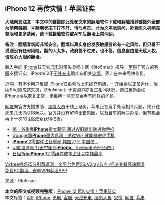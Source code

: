  <h2>iPhone 12 再传灾情！苹果证实</h2> <p class="notice"><b>大陆网友注意：本文中的链接除此处和文末的<a href="https://github.com/bannedbook/fanqiang" >翻墙</a>软件下载和<a href="https://github.com/killgcd/justmysocks/blob/master/README.md">翻墙推荐</a>链接外全部为禁网链接，未翻墙状态下打不开，请勿点击。此为文字版禁闻，欲看图文视频完整版和更多禁闻，请下载<a href="https://github.com/bannedbook/fanqiang">翻墙软件或APP</a>后翻墙上禁闻网。</p><p>备注：翻墙看新闻非常安全，翻墙以真实身份发表敏感言论有一定风险，但只看不说则没有任何风险，翻的人太多，政府管不过来，也不管。信息自由是天赋人权，请放心大胆的翻墙。</b></p>  <div class="entry"> <p>新入手的 <a href="https://www.bannedbook.org/bnews/tag/iphone/" class="st_tag internal_tag" rel="tag" title="标签 iPhone 下的日志">iPhone</a>12无线<a href="https://www.bannedbook.org/bnews/tag/%E5%85%85%E7%94%B5/" class="st_tag internal_tag" rel="tag" title="标签 充电 下的日志">充电</a>时常失灵吗？据《9to5mac》报导，<a href="https://www.bannedbook.org/bnews/tag/%e8%8b%b9%e6%9e%9c/" class="st_tag internal_tag" rel="tag" title="标签 苹果 下的日志">苹果</a>于官方的<a href="https://www.bannedbook.org/bnews/tag/%E5%AE%A2%E6%9C%8D/" class="st_tag internal_tag" rel="tag" title="标签 客服 下的日志">客服</a>支援证实，iPhone12于<a href="https://www.bannedbook.org/bnews/tag/%e6%97%a0%e7%ba%bf%e5%85%85%e7%94%b5/" class="st_tag internal_tag" rel="tag" title="标签 无线充电 下的日志">无线充电</a>确实有相关<a href="https://www.bannedbook.org/bnews/tag/%E7%81%BE%E6%83%85/" class="st_tag internal_tag" rel="tag" title="标签 灾情 下的日志">灾情</a>，预计在未来尽快修复。</p> <p>近期，有不少用户反应 iPhone12系列放上无线充电版，一开始得以正常运作，后续却可能忽然失灵，《9to5mac》于实测中亦发生相同状况，透过重新启动 iPhone得以恢复正常，但维持一两天又会再有同样的问题。</p>  <p><a href="https://www.bannedbook.org/bnews/tag/%e7%bd%91%e5%8f%8b/" class="st_tag internal_tag" rel="tag" title="标签 网友 下的日志">网友</a>向官方支援求助，<a href="https://www.bannedbook.org/bnews/tag/%E6%9C%8D%E5%8A%A1%E4%BA%BA%E5%91%98/" class="st_tag internal_tag" rel="tag" title="标签 服务人员 下的日志">服务人员</a>于线上证实，苹果正在著手处理相关问题，预计在未来几天内获得解决。官方并没有解释出错原因，以及目前的解决办法，但有机会再下一次的 <a href="https://www.bannedbook.org/bnews/tag/ios/" class="st_tag internal_tag" rel="tag" title="标签 iOS 下的日志">iOS</a>更新获得改善，</p> <ul class='op-related-articles' title='相关阅读'> <li><a href='https://www.bannedbook.org/bnews/cnnews/20201204/1441970.html' target='_blank'>惊！谷歌爆<b>iPhone</b>重大漏洞 通过WiFi就能骇进你手机</a></li> <li><a href='https://www.bannedbook.org/bnews/baitai/20201203/1441519.html' target='_blank'>Google爆<b>iPhone</b>重大漏洞！透过WiFi就能骇进你手机</a></li> <li><a href='https://www.bannedbook.org/bnews/cnnews/20201128/1438615.html' target='_blank'><b>iPhone</b>12零部件占比曝光 韩国27% 中国仅…</a></li> <li><a href='https://www.bannedbook.org/bnews/cnnews/20201127/1437734.html' target='_blank'>印度设障碍 打击中国制<b>iPhone</b>、小米等电子产品进口</a></li> <li><a href='https://www.bannedbook.org/bnews/cnnews/20201125/1436532.html' target='_blank'>日经拆解<b>iPhone</b> 12 零组件成本占比以南韩最高</a></li> </ul> <p class="texttj"> <a href="https://www.bannedbook.org/forum23/topic22702.html" target="_blank">V2free机场25%引荐返利：全平台免费SS/V2ray节点+经济套餐高速翻墙</a><br/> <a href="https://github.com/bannedbook/fanqiang/wiki/%E7%A6%81%E9%97%BB%E7%BD%91%E5%AE%89%E5%8D%93%E7%BF%BB%E5%A2%99%E6%96%B0%E9%97%BBAPP" target="_blank">免费PC翻墙、安卓VPN翻墙APP</a></p><p> 来源：9to5mac </p> <a name='sharetosocial'></a>       <div><b>本文的图文或视频完整版</b>：<a href='https://www.bannedbook.org/bnews/cnnews/20201205/1442545.html'>iPhone 12 再传灾情！苹果证实</a></div>  </div><!--END ENTRY--> <div class="postfooter"> <div>本文标签：<a href="https://www.bannedbook.org/bnews/tag/ios/" rel="tag">iOS</a>, <a href="https://www.bannedbook.org/bnews/tag/iphone/" rel="tag">iPhone</a>, <a href="https://www.bannedbook.org/bnews/tag/%E5%85%85%E7%94%B5/" rel="tag">充电</a>, <a href="https://www.bannedbook.org/bnews/tag/%E5%AE%A2%E6%9C%8D/" rel="tag">客服</a>, <a href="https://www.bannedbook.org/bnews/tag/%e6%97%a0%e7%ba%bf%e5%85%85%e7%94%b5/" rel="tag">无线充电</a>, <a href="https://www.bannedbook.org/bnews/tag/%E6%9C%8D%E5%8A%A1%E4%BA%BA%E5%91%98/" rel="tag">服务人员</a>, <a href="https://www.bannedbook.org/bnews/tag/%E7%81%BE%E6%83%85/" rel="tag">灾情</a>, <a href="https://www.bannedbook.org/bnews/tag/%e7%bd%91%e5%8f%8b/" rel="tag">网友</a>, <a href="https://www.bannedbook.org/bnews/tag/%e8%8b%b9%e6%9e%9c/" rel="tag">苹果</a></div>  </div><!--END POSTFOOTER--> 